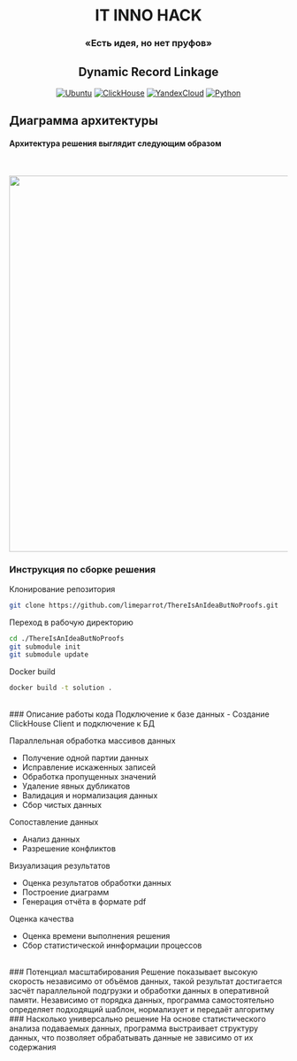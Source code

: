 <h1 align="center">IT INNO HACK</h1>
<h3 align="center">«Есть идея, но нет пруфов»</h3>
<h2 align="center">Dynamic Record Linkage</h2>

<div align="center">
  
  <a href="">![Ubuntu](https://img.shields.io/badge/Ubuntu-FF5733?style=for-the-badge&logo=ubuntu&logoColor=ffdd54)</a>
  <a href="">![ClickHouse](https://img.shields.io/badge/ClickHouse-FFFAFA?style=for-the-badge&logo=ClickHouse&logoColor=yellow)</a>
  <a href="">![YandexCloud](https://img.shields.io/badge/C++-EAEEFF?style=for-the-badge&logo=cplusplus&logoColor=1945FF)</a>
  <a href="">![Python](https://img.shields.io/badge/python-3670A0?style=for-the-badge&logo=python&logoColor=ffdd54)</a>
  
</div>


##     Диаграмма архитектуры
<h4>Архитектура решения выглядит следующим образом</h3><br>

<img src="https://github.com/user-attachments/assets/27b51906-c4a0-420a-84ca-36e68d2b0592" align="center" height="680" width="912"></img><br>

### Инструкция по сборке решения
Клонирование репозитория 
```bash
git clone https://github.com/limeparrot/ThereIsAnIdeaButNoProofs.git 
```
Переход в рабочую директорию
```bash
cd ./ThereIsAnIdeaButNoProofs
git submodule init
git submodule update
```
Docker build
```bash
docker build -t solution .
```
<br>
### Описание работы кода
Подключение к базе данных
 - Создание ClickHouse Client и подключение к БД
   
Параллельная обработка массивов данных
 - Получение одной партии данных
 - Исправление искаженных записей
 - Обработка пропущенных значений
 - Удаление явных дубликатов
 - Валидация и нормализация данных
 - Сбор чистых данных

Сопоставление данных
 - Анализ данных
 - Разрешение конфликтов
 
Визуализация результатов
 - Оценка результатов обработки данных
 - Построение диаграмм
 - Генерация отчёта в формате pdf
   
Оценка качества
 - Оценка времени выполнения решения
 - Сбор статистической иннформации процессов




<br>
### Потенциал масштабирования
Решение показывает высокую скорость независимо от объёмов данных, такой результат достигается засчёт параллельной подгрузки и обработки данных в оперативной памяти.
Независимо от порядка данных, программа самостоятельно определяет подходящий шаблон, нормализует и передаёт алгоритму 
<br>
### Насколько универсально решение
На основе статистического анализа подаваемых данных, программа выстраивает структуру данных, что позволяет обрабатывать данные не зависимо от их содержания 
